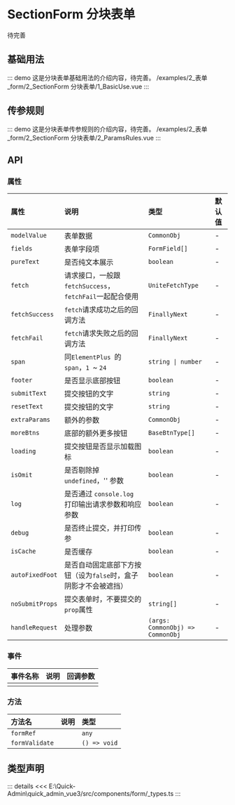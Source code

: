 # SectionForm 分块表单

待完善


## 基础用法
::: demo 这是分块表单基础用法的介绍内容，待完善。
/examples/2_表单_form/2_SectionForm 分块表单/1_BasicUse.vue
:::



## 传参规则
::: demo 这是分块表单传参规则的介绍内容，待完善。
/examples/2_表单_form/2_SectionForm 分块表单/2_ParamsRules.vue
:::


## API

### 属性

|属性|说明|类型|默认值|
|:---|:---|:---|:---|
|`modelValue`|表单数据|`CommonObj`|-|
|`fields`|表单字段项|`FormField[]`|-|
|`pureText`|是否纯文本展示|`boolean`|-|
|`fetch`|请求接口，一般跟`fetchSuccess`，`fetchFail`一起配合使用|`UniteFetchType`|-|
|`fetchSuccess`|`fetch`请求成功之后的回调方法|`FinallyNext`|-|
|`fetchFail`|`fetch`请求失败之后的回调方法|`FinallyNext`|-|
|`span`|同`ElementPlus `的`span`，`1 `~ `24`|`string \| number`|-|
|`footer`|是否显示底部按钮|`boolean`|-|
|`submitText`|提交按钮的文字|`string`|-|
|`resetText`|提交按钮的文字|`string`|-|
|`extraParams`|额外的参数|`CommonObj`|-|
|`moreBtns`|底部的额外更多按钮|`BaseBtnType[]`|-|
|`loading`|提交按钮是否显示加载图标|`boolean`|-|
|`isOmit`|是否剔除掉 `undefined`，'' 参数|`boolean`|-|
|`log`|是否通过 `console.log `打印输出请求参数和响应参数|`boolean`|-|
|`debug`|是否终止提交，并打印传参|`boolean`|-|
|`isCache`|是否缓存|`boolean`|-|
|`autoFixedFoot`|是否自动固定底部下方按钮（设为`false`时，盒子阴影才不会被遮挡）|`boolean`|-|
|`noSubmitProps`|提交表单时，不要提交的`prop`属性|`string[]`|-|
|`handleRequest`|处理参数|`(args: CommonObj) => CommonObj`|-|

### 事件

|事件名称|说明|回调参数|
|:---|:---|:---|
||||

### 方法

|方法名|说明|类型|
|:---|:---|:---|
|`formRef`||`any`|
|`formValidate`||`() => void`|



## 类型声明
::: details
<<< E:\Quick-Admin\quick_admin_vue3/src/components/form/_types.ts
:::  

